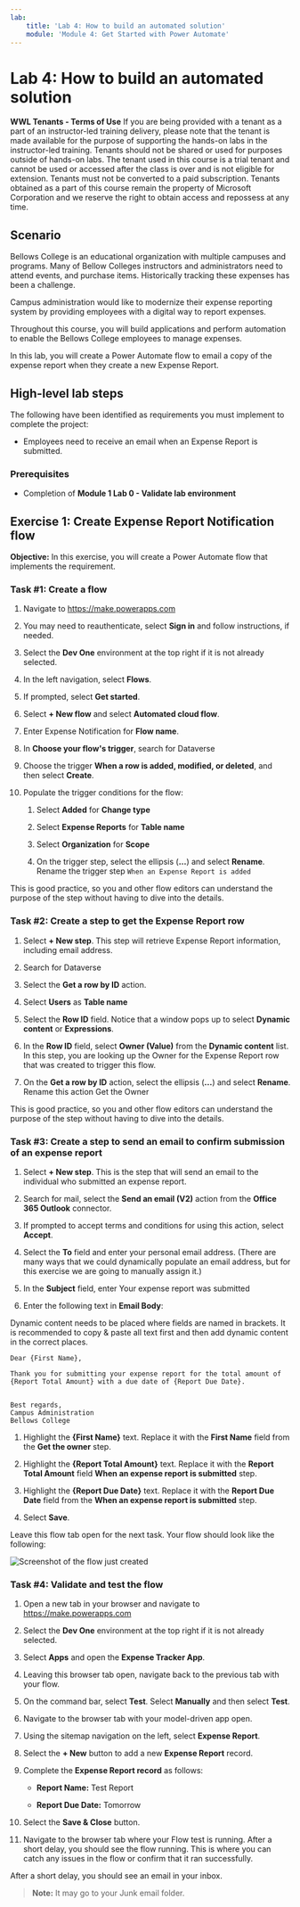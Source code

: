 ```yaml
---
lab:
    title: 'Lab 4: How to build an automated solution'
    module: 'Module 4: Get Started with Power Automate'
---
```


# Lab 4: How to build an automated solution

**WWL Tenants - Terms of Use**
If you are being provided with a tenant as a part of an instructor-led training delivery, please note that the tenant is made available for the purpose of supporting the hands-on labs in the instructor-led training. 
Tenants should not be shared or used for purposes outside of hands-on labs. The tenant used in this course is a trial tenant and cannot be used or accessed after the class is over and is not eligible for extension. 
Tenants must not be converted to a paid subscription. Tenants obtained as a part of this course remain the property of Microsoft Corporation and we reserve the right to obtain access and repossess at any time. 

## Scenario

Bellows College is an educational organization with multiple campuses and programs. Many of Bellow Colleges instructors and administrators need to attend events, and purchase items. Historically tracking these expenses has been a challenge. 

Campus administration would like to modernize their expense reporting system by providing employees with a digital way to report expenses. 

Throughout this course, you will build applications and perform automation to enable the Bellows College employees to manage expenses. 

In this lab, you will create a Power Automate flow to email a copy of the expense report when they create a new Expense Report.

## High-level lab steps

The following have been identified as requirements you must implement to complete the project:

- Employees need to receive an email when an Expense Report is submitted. 

### Prerequisites

- Completion of **Module 1 Lab 0 - Validate lab environment**

## Exercise 1: Create Expense Report Notification flow

**Objective:** In this exercise, you will create a Power Automate flow that implements the requirement. 

### Task #1: Create a flow

1. Navigate to https://make.powerapps.com

1. You may need to reauthenticate, select **Sign in** and follow instructions, if needed.

1. Select the **Dev One** environment at the top right if it is not already selected.

1. In the left navigation, select **Flows**.

1. If prompted, select **Get started**.

1. Select **+ New flow** and select **Automated cloud flow**.

1. Enter Expense Notification for **Flow name**.

1. In **Choose your flow's trigger**, search for Dataverse

1. Choose the trigger **When a row is added, modified, or deleted**, and then select **Create**.

1. Populate the trigger conditions for the flow:

    1. Select **Added** for **Change type**
    
    1. Select **Expense Reports** for **Table name**

    1. Select **Organization** for **Scope**

    1. On the trigger step, select the ellipsis (**...**) and select **Rename**. Rename the trigger step `When an Expense Report is added` 

This is good practice, so you and other flow editors can understand the purpose of the step without having to dive into the details.

### Task #2: Create a step to get the Expense Report row

1. Select **+ New step**. This step will retrieve Expense Report information, including email address.

1. Search for Dataverse

1. Select the **Get a row by ID** action.

1. Select **Users** as **Table name**

1. Select the **Row ID** field. Notice that a window pops up to select **Dynamic content** or **Expressions**.

1. In the **Row ID** field, select **Owner (Value)** from the **Dynamic content** list. In this step, you are looking up the Owner for the Expense Report row that was created to trigger this flow. 

1. On the **Get a row by ID** action, select the ellipsis (**...**) and select **Rename**. Rename this action Get the Owner

This is good practice, so you and other flow editors can understand the purpose of the step without having to dive into the details.

### Task #3: Create a step to send an email to confirm submission of an expense report

1. Select **+ New step**. This is the step that will send an email to the individual who submitted an expense report.

1. Search for mail, select the **Send an email (V2)** action from the **Office 365 Outlook** connector.

1. If prompted to accept terms and conditions for using this action, select **Accept**.

1. Select the **To** field and enter your personal email address. (There are many ways that we could dynamically populate an email address, but for this exercise we are going to manually assign it.)  

1. In the **Subject** field, enter Your expense report was submitted

1. Enter the following text in **Email Body**:

Dynamic content needs to be placed where fields are named in brackets. It is recommended to copy & paste all text first and then add dynamic content in the correct places.

    Dear {First Name},
    
    Thank you for submitting your expense report for the total amount of {Report Total Amount} with a due date of {Report Due Date}.
    
     
    Best regards,
    Campus Administration
    Bellows College

1. Highlight the **{First Name}** text. Replace it with the **First Name** field from the **Get the owner** step.

1. Highlight the **{Report Total Amount}** text. Replace it with the **Report Total Amount** field **When an expense report is submitted** step.

1. Highlight the **{Report Due Date}** text. Replace it with the **Report Due Date** field from the **When an expense report is submitted** step.

1. Select **Save**.

Leave this flow tab open for the next task. Your flow should look like the following:

![Screenshot of the flow just created](media/lab-4-create-an-automated-solution-01.png)

### Task #4: Validate and test the flow

1. Open a new tab in your browser and navigate to https://make.powerapps.com

1. Select the **Dev One** environment at the top right if it is not already selected.

1. Select **Apps** and open the **Expense Tracker App**.

1. Leaving this browser tab open, navigate back to the previous tab with your flow.

1. On the command bar, select **Test**. Select **Manually** and then select **Test**.

1. Navigate to the browser tab with your model-driven app open.

1. Using the sitemap navigation on the left, select **Expense Report**.

1. Select the **+ New** button to add a new **Expense Report** record.

1. Complete the **Expense Report record** as follows:

	- **Report Name:** Test Report

	- **Report Due Date:** Tomorrow 

1. Select the **Save &amp; Close** button.

1. Navigate to the browser tab where your Flow test is running. After a short delay, you should see the flow running. This is where you can catch any issues in the flow or confirm that it ran successfully.

After a short delay, you should see an email in your inbox. 

>**Note:** It may go to your Junk email folder.
